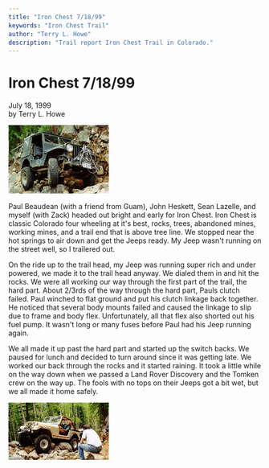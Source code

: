 ```yaml
---
title: "Iron Chest 7/18/99"
keywords: "Iron Chest Trail"
author: "Terry L. Howe"
description: "Trail report Iron Chest Trail in Colorado."
---
```

# Iron Chest 7/18/99

July 18, 1999  
by Terry L. Howe  
  
![Paul](/img/terry/trail/ic990702.jpg)

Paul Beaudean (with a friend from Guam), John Heskett, Sean Lazelle, and myself (with Zack) headed out bright and early for Iron Chest. Iron Chest is classic Colorado four wheeling at it's best, rocks, trees, abandoned mines, working mines, and a trail end that is above tree line. We stopped near the hot springs to air down and get the Jeeps ready. My Jeep wasn't running on the street well, so I trailered out.

On the ride up to the trail head, my Jeep was running super rich and under powered, we made it to the trail head anyway. We dialed them in and hit the rocks. We were all working our way through the first part of the trail, the hard part. About 2/3rds of the way through the hard part, Pauls clutch failed. Paul winched to flat ground and put his clutch linkage back together. He noticed that several body mounts failed and caused the linkage to slip due to frame and body flex. Unfortunately, all that flex also shorted out his fuel pump. It wasn't long or many fuses before Paul had his Jeep running again.

We all made it up past the hard part and started up the switch backs. We paused for lunch and decided to turn around since it was getting late. We worked our back through the rocks and it started raining. It took a little while on the way down when we passed a Land Rover Discovery and the Tomken crew on the way up. The fools with no tops on their Jeeps got a bit wet, but we all made it home safely.

![John](/img/terry/trail/ic990701.jpg)